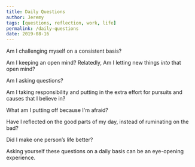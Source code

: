 ```yaml
---
title: Daily Questions
author: Jeremy
tags: [questions, reflection, work, life]
permalink: /daily-questions
date: 2019-08-16
---
```


Am I challenging myself on a consistent basis?

Am I keeping an open mind? Relatedly, Am I letting new things *into* that open mind?

Am I asking questions?

Am I taking responsibility and putting in the extra effort for pursuits and causes that I believe in?

What am I putting off because I'm afraid?

Have I reflected on the good parts of my day, instead of ruminating on the bad?

Did I make one person’s life better?

Asking yourself these questions on a daily basis can be an eye-opening experience.
